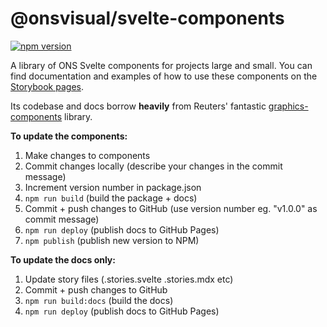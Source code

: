 # @onsvisual/svelte-components

[![npm version](https://badge.fury.io/js/@onsvisual%2Fsvelte-components.svg)](https://www.npmjs.com/package/@onsvisual/svelte-components)

A library of ONS Svelte components for projects large and small. You can find documentation and examples of how to use these components on the [Storybook pages](https://onsvisual.github.io/svelte-components).

Its codebase and docs borrow **heavily** from Reuters' fantastic [graphics-components](https://github.com/reuters-graphics/graphics-components) library.

**To update the components:**

1. Make changes to components
2. Commit changes locally (describe your changes in the commit message)
3. Increment version number in package.json
4. ```npm run build``` (build the package + docs)
5. Commit + push changes to GitHub (use version number eg. "v1.0.0" as commit message)
6. ```npm run deploy``` (publish docs to GitHub Pages)
7. ```npm publish``` (publish new version to NPM)

**To update the docs only:**

1. Update story files (.stories.svelte .stories.mdx etc)
2. Commit + push changes to GitHub
3. ```npm run build:docs``` (build the docs)
4. ```npm run deploy``` (publish docs to GitHub Pages)
